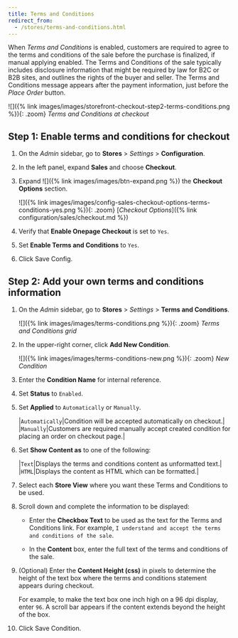 ```yaml
---
title: Terms and Conditions
redirect_from:
  - /stores/terms-and-conditions.html
---
```


When _Terms and Conditions_ is enabled, customers are required to agree to the terms and conditions of the sale before the purchase is finalized, if manual applying enabled. The Terms and Conditions of the sale typically includes disclosure information that might be required by law for B2C or B2B sites, and outlines the rights of the buyer and seller. The Terms and Conditions message appears after the payment information, just before the _Place Order_ button.

![]({% link images/images/storefront-checkout-step2-terms-conditions.png %}){: .zoom}
_Terms and Conditions at checkout_

## Step 1: Enable terms and conditions for checkout

1. On the _Admin_ sidebar, go to **Stores** > _Settings_ > **Configuration**.

1. In the left panel, expand **Sales** and choose **Checkout**.

1. Expand ![]({% link images/images/btn-expand.png %}) the **Checkout Options** section.

   ![]({% link images/images/config-sales-checkout-options-terms-conditions-yes.png %}){: .zoom}
   [_Checkout Options_]({% link configuration/sales/checkout.md %})

1. Verify that **Enable Onepage Checkout** is set to `Yes`.

1. Set **Enable Terms and Conditions** to `Yes`.

1. Click <span class="btn">Save Config</span>.

## Step 2: Add your own terms and conditions information

1. On the _Admin_ sidebar, go to **Stores** > _Settings_ > **Terms and Conditions**.

   ![]({% link images/images/terms-conditions.png %}){: .zoom}
   _Terms and Conditions grid_

1. In the upper-right corner, click **Add New Condition**.

   ![]({% link images/images/terms-conditions-new.png %}){: .zoom}
   _New Condition_

1. Enter the **Condition Name** for internal reference.

1. Set **Status** to `Enabled`.

1. Set **Applied** to `Automatically` or `Manually`.

   |`Automatically`|Condition will be accepted automatically on checkout.|
   |`Manually`|Customers are required manually accept created condition for placing an order on checkout page.|

1. Set **Show Content as** to one of the following:

   |`Text`|Displays the terms and conditions content as unformatted text.|
   |`HTML`|Displays the content as HTML which can be formatted.|

1. Select each **Store View** where you want these Terms and Conditions to be used.

1. Scroll down and complete the information to be displayed:

   - Enter the **Checkbox Text** to be used as the text for the Terms and Conditions link. For example, `I understand and accept the terms and conditions of the sale`.

   - In the **Content** box, enter the full text of the terms and conditions of the sale.

1. (Optional) Enter the **Content Height (css)** in pixels to determine the height of the text box where the terms and conditions statement appears during checkout.

   For example, to make the text box one inch high on a 96 dpi display, enter `96`. A scroll bar appears if the content extends beyond the height of the box.

1. Click <span class="btn">Save Condition</span>.
